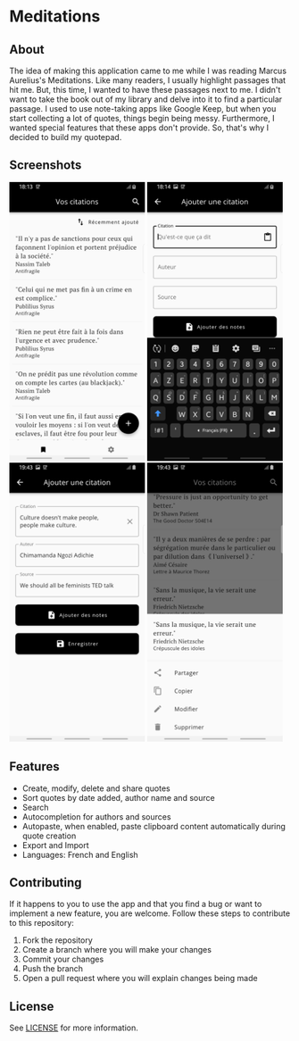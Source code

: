 # Meditations

## About

The idea of making this application came to me while I was reading Marcus Aurelius's Meditations. Like many readers, I usually highlight passages that hit me. But, this time, I wanted to have these passages next to me. I didn't want to take the book out of my library and delve into it to find a particular passage. I used to use note-taking apps like Google Keep, but when you start collecting a lot of quotes, things begin being messy. Furthermore, I wanted special features that these apps don't provide. So, that's why I decided to build my quotepad.

## Screenshots

<p>
<img src="gh_assets/1.jpg" height="500px">
<img src="gh_assets/2.jpg" height="500px">
<img src="gh_assets/3.jpg" height="500px">
<img src="gh_assets/4.jpg" height="500px">
</p>

## Features

- Create, modify, delete and share quotes
- Sort quotes by date added, author name and source
- Search
- Autocompletion for authors and sources
- Autopaste, when enabled, paste clipboard content automatically during quote creation
- Export and Import
- Languages: French and English

## Contributing

If it happens to you to use the app and that you find a bug or want to implement a new feature, you are welcome.
Follow these steps to contribute to this repository:

1. Fork the repository
2. Create a branch where you will make your changes
3. Commit your changes
4. Push the branch
5. Open a pull request where you will explain changes being made

## License

See [LICENSE](LICENSE) for more information.
